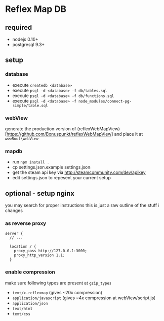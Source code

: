 # Reflex Map DB

## required
- nodejs 0.10+
- postgresql 9.3+

## setup
### database
- execute `createdb <database>`
- execute `psql -d <database> -f db/tables.sql`
- execute `psql -d <database> -f db/functions.sql`
- execute `psql -d <database> -f node_modules/connect-pg-simple/table.sql`

### webView
generate the production version of (reflexWebMapView)[https://github.com/Bonuspunkt/reflexWebMapView] and place it at `wwwRoot\webView`

### mapdb
- run `npm install .`
- cp settings.json.example settings.json
- get the steam api key via http://steamcommunity.com/dev/apikey
- edit settings.json to repesent your current setup

## optional - setup nginx
you may search for proper instructions this is just a raw outline of the stuff i changes

### as reverse proxy
```
server {
  // ...

  location / {
    proxy_pass http://127.0.0.1:3000;
    proxy_http_version 1.1;
  }
```

### enable compression
make sure following types are present at `gzip_types`
- `text/x-reflexmap` (gives ~20x compression)
- `application/javascript` (gives ~4x compression at webView/script.js)
- `application/json`
- `text/html`
- `text/css`

